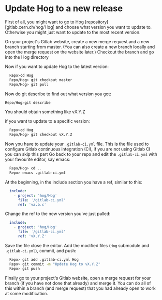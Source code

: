 # Update Hog to a new release

First of all, you might want to go to Hog [repository][gitlab.cern.ch/hog/Hog] and choose what version you want to update to.
Otherwise you might just want to update to the most recent version.

On your project's Gitlab website, create a new merge request and a new branch starting from master.
(You can also create a new branch locally and open the merge request on the website later.)
Checkout the branch and go into the Hog directory


Now if you want to update Hog to the latest version:

```bash
  Repo>cd Hog
  Repo/Hog> git checkout master
  Repo/Hog> git pull
```

Now do git describe to find out what version you got:

```bash
Repo/Hog>git describe
```

You should obtain something like vX.Y.Z

if you want to update to a specific version:

```bash
  Repo>cd Hog
  Repo/Hog> git checkout vX.Y.Z
```

Now you have to update your `.gitlab-ci.yml` file. This is the file used to configure Gitlab continuous integration (CI), if you are not using  Gitlab CI you can skip this part
Go back to your repo and edit the `.gitlab-ci.yml` with your favourite editor, say emacs:

```bash
  Repo/Hog> cd ..
  Repo> emacs .gitlab-ci.yml
```

At the beginning, in the include section you have a ref, similar to this:

```yaml
  include:
    - project: 'hog/Hog'
      file: '/gitlab-ci.yml'
      ref: 'va.b.c'
```

Change the ref to the new version you've just pulled:

```yaml
  include:
    - project: 'hog/Hog'
      file: '/gitlab-ci.yml'
      ref: 'vX.Y.Z'
```

Save the file close the editor.
Add the modified files (`Hog` submodule and `.gitlab-ci.yml`), commit, and push:

```bash
  Repo> git add .gitlab-ci.yml Hog
  Repo> git commit -m "Update Hog to vX.Y.Z"
  Repo> git push
```

Finally go to your project's Gitlab website, open a merge request for your branch (if you have not done that already) and merge it.
You can do all of this within a branch (and merge request) that you had already open to work at some modification.
